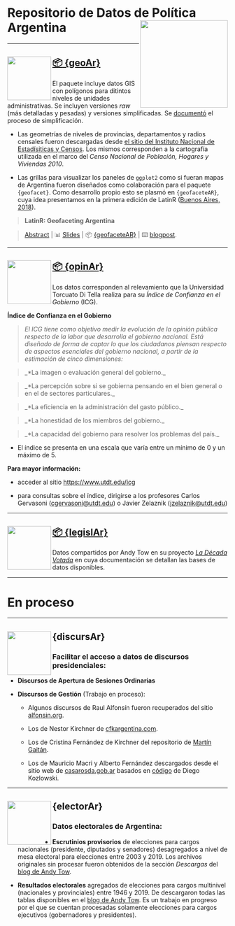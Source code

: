 # Repositorio de Datos de Política Argentina <a><img src="https://github.com/politicaargentina/data_warehouse/blob/master/hex/polAr10-10-10.png?raw=true" width="200" align="right"/></a>

------------------------------------------------------------------------

## <a><img src="https://github.com/politicaargentina/data_warehouse/blob/master/hex/geoAr.png?raw=true" width="100" align="left"/></a> [:package: {geoAr}](https://github.com/PoliticaArgentina/geoAr)

El paquete incluye datos GIS con polígonos para ditintos niveles de unidades administrativas. Se incluyen versiones *raw* (más detalladas y pesadas) y versiones simplificadas. Se [documentó](https://github.com/PoliticaArgentina/data_warehouse/tree/master/geoAr/script) el proceso de simplificación.

-   Las geometrías de niveles de provincias, departamentos y radios censales fueron descargadas desde [el sitio del Instituto Nacional de Estadísiticas y Censos](https://sitioanterior.indec.gob.ar/codgeo.asp). Los mismos corresponden a la cartografía utilizada en el marco del *Censo Nacional de Población, Hogares y Viviendas 2010*.

-   Las grillas para visualizar los paneles de `ggplot2` como si fueran mapas de Argentina fueron diseñados como colaboración para el paquete `{geofacet}`. Como desarrollo propio esto se plasmó en `{geofaceteAR}`, cuya idea presentamos en la primera edición de LatinR ([Buenos Aires, 2018](https://github.com/LatinR/presentaciones-LatinR2018#geofaceting-argentina-slides--repositorio)).

> **LatinR: Geofaceting Argentina**

> [Abstract](https://github.com/TuQmano/geofacet_ARG/blob/master/.LatinR/Geofaceting_Argentina_RuizNicolini.pdf) \| :bar_chart: [Slides](https://www.researchgate.net/publication/327382101_Geofaceting_Argentina_LatinR_2018) \| :package: [{geofaceteAR}](https://github.com/electorArg/geofaceteAR) \| :keyboard: [blogpost](https://www.tuqmano.com/2020/05/22/empaquetar/).

------------------------------------------------------------------------

## <a><img src="https://github.com/politicaargentina/data_warehouse/blob/master/hex/opinAr.PNG?raw=true" width="100" align="left"/></a> [:package: {opinAr}](https://github.com/PoliticaArgentina/opinAr)

Los datos corresponden al relevamiento que la Universidad Torcuato Di Tella realiza para su *Índice de Confianza en el Gobierno* (ICG).

**Índice de Confianza en el Gobierno**

> *El ICG tiene como objetivo medir la evolución de la opinión pública respecto de la labor que desarrolla el gobierno nacional. Está diseñado de forma de captar lo que los ciudadanos piensan respecto de aspectos esenciales del gobierno nacional, a partir de la estimación de cinco dimensiones:*

> \_\*La imagen o evaluación general del gobierno.\_

> \_\*La percepción sobre si se gobierna pensando en el bien general o en el de sectores particulares.\_

> \_\*La eficiencia en la administración del gasto público.\_

> \_\*La honestidad de los miembros del gobierno.\_

> \_\*La capacidad del gobierno para resolver los problemas del país.\_

-   El índice se presenta en una escala que varía entre un mínimo de 0 y un máximo de 5.

**Para mayor información:**

-   acceder al sitio <https://www.utdt.edu/icg>

-   para consultas sobre el índice, dirigirse a los profesores Carlos Gervasoni ([cgervasoni\@utdt.edu](mailto:cgervasoni@utdt.edu)) o Javier Zelaznik ([jzelaznik\@utdt.edu](mailto:jzelaznik@utdt.edu))

------------------------------------------------------------------------

## <a><img src="https://github.com/politicaargentina/data_warehouse/blob/master/hex/legislAr.png?raw=true" width="100" align="left"/></a> [:package: {legislAr}](https://github.com/PoliticaArgentina/legislAr)

Datos compartidos por Andy Tow en su proyecto [*La Década Votada*](https://andytow.com/scripts/disciplina/index-d.html) en cuya documentación se detallan las bases de datos disponibles.

------------------------------------------------------------------------

# En proceso

------------------------------------------------------------------------

## <a><img src="https://github.com/politicaargentina/data_warehouse/blob/master/hex/discursAr.png?raw=true" width="100" align="left"/></a> {discursAr}

### Facilitar el acceso a datos de discursos presidenciales:

-   **Discursos de Apertura de Sesiones Ordinarias**

-   **Discursos de Gestión** (Trabajo en proceso):

    -   Algunos discursos de Raul Alfonsín fueron recuperados del sitio [alfonsin.org](https://www.alfonsin.org/discursos/).

    -   Los de Nestor Kirchner de [cfkargentina.com](https://www.cfkargentina.com/category/nestor/discursos-nestor-2/discursos-2003-2007/).

    -   Los de Cristina Fernández de Kirchner del repositorio de [Martín Gaitán](https://github.com/mgaitan/discursos_cfk).

    -   Los de Mauricio Macri y Alberto Fernández descargados desde el sitio web de [casarosda.gob.ar](https://www.casarosada.gob.ar/informacion/discursos) basados en [código](https://github.com/DiegoKoz/discursos_presidenciales/blob/master/get_data.R) de Diego Kozlowski.

------------------------------------------------------------------------

## <a><img src="https://github.com/politicaargentina/data_warehouse/blob/master/hex/electorAr.png?raw=true" width="100" align="left"/></a> {electorAr}

### Datos electorales de Argentina:

-   **Escrutinios provisorios** de elecciones para cargos nacionales (presidente, diputados y senadores) desagregados a nivel de mesa electoral para elecciones entre 2003 y 2019. Los archivos originales sin procesar fueron obtenidos de la sección *Descargas* del [blog de Andy Tow](https://www.andytow.com/atlas/totalpais/downloads.html).

-   **Resultados electorales** agregados de elecciones para cargos multinivel (nacionales y provinciales) entre 1946 y 2019. De descargaron todas las tablas disponibles en el [blog de Andy Tow](https://www.andytow.com/). Es un trabajo en progreso por el que se cuentan procesadas solamente elecciones para cargos ejecutivos (gobernadores y presidentes).
